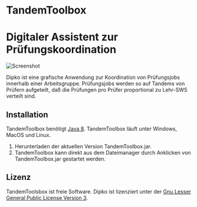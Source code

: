 # TandemToolbox
# Digitaler Assistent zur Prüfungskoordination

![Screenshot](https://github.com/schaeuf/dipko/blob/master/docs/bildschirmfoto-1.png)

Dipko ist eine grafische Anwendung zur Koordination von Prüfungsjobs
innerhalb einer Arbeitsgruppe. Prüfungsjobs werden so auf Tandems von
Prüfern aufgeteilt, daß die Prüfungen pro Prüfer proportional zu Lehr-SWS
verteilt sind.

## Installation
TandemToolbox benötigt [Java 8](https://www.java.com).
TandemToolbox läuft unter Windows, MacOS und Linux.

1. Herunterladen der aktuellen Version TandemToolbox.jar.
2. TandemToolbox kann direkt aus dem Dateimanager durch Anklicken von TandemToolbox.jar
   gestartet werden.

## Lizenz
TandemToolsbox ist freie Software. Dipko ist lizenziert unter der [Gnu Lesser General Public License Version 3](https://github.com/schaeuf/dipko/blob/master/LICENSE).